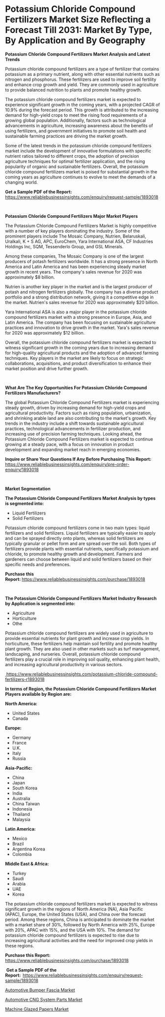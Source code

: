 <p><h1>Potassium Chloride Compound Fertilizers Market Size Reflecting a Forecast Till 2031: Market By Type, By Application and By Geography</h1></p><p><strong>Potassium Chloride Compound Fertilizers Market Analysis and Latest Trends</strong></p>
<p><p>Potassium chloride compound fertilizers are a type of fertilizer that contains potassium as a primary nutrient, along with other essential nutrients such as nitrogen and phosphorus. These fertilizers are used to improve soil fertility and enhance crop growth and yield. They are commonly used in agriculture to provide balanced nutrition to plants and promote healthy growth.</p><p>The potassium chloride compound fertilizers market is expected to experience significant growth in the coming years, with a projected CAGR of 10.9% during the forecast period. This growth is attributed to the increasing demand for high-yield crops to meet the rising food requirements of a growing global population. Additionally, factors such as technological advancements in agriculture, increasing awareness about the benefits of using fertilizers, and government initiatives to promote soil health and sustainable farming practices are driving the market growth.</p><p>Some of the latest trends in the potassium chloride compound fertilizers market include the development of innovative formulations with specific nutrient ratios tailored to different crops, the adoption of precision agriculture techniques for optimal fertilizer application, and the rising popularity of organic and sustainable fertilizers. Overall, the potassium chloride compound fertilizers market is poised for substantial growth in the coming years as agriculture continues to evolve to meet the demands of a changing world.</p></p>
<p><strong>Get a Sample PDF of the Report:&nbsp;</strong> <a href="https://www.reliablebusinessinsights.com/enquiry/request-sample/1893018">https://www.reliablebusinessinsights.com/enquiry/request-sample/1893018</a></p>
<p>&nbsp;</p>
<p><strong>Potassium Chloride Compound Fertilizers Major Market Players</strong></p>
<p><p>The Potassium Chloride Compound Fertilizers Market is highly competitive with a number of key players dominating the industry. Some of the prominent players include The Mosaic Company, Nutrien, Belaruskali, Uralkali, K + S AG, APC, EuroChem, Yara International ASA, CF Industries Holdings Inc, SQM, Tessenderlo Group, and GSL Minerals.</p><p>Among these companies, The Mosaic Company is one of the largest producers of potash fertilizers worldwide. It has a strong presence in North America and Latin America and has been experiencing steady market growth in recent years. The company's sales revenue for 2020 was approximately $8 billion.</p><p>Nutrien is another key player in the market and is the largest producer of potash and nitrogen fertilizers globally. The company has a diverse product portfolio and a strong distribution network, giving it a competitive edge in the market. Nutrien's sales revenue for 2020 was approximately $20 billion.</p><p>Yara International ASA is also a major player in the potassium chloride compound fertilizers market with a strong presence in Europe, Asia, and Latin America. The company has been focusing on sustainable agriculture practices and innovation to drive growth in the market. Yara's sales revenue for 2020 was approximately $12 billion.</p><p>Overall, the potassium chloride compound fertilizers market is expected to witness significant growth in the coming years due to increasing demand for high-quality agricultural products and the adoption of advanced farming techniques. Key players in the market are likely to focus on strategic collaborations, acquisitions, and product diversification to enhance their market position and drive further growth.</p></p>
<p>&nbsp;</p>
<p><strong>What Are The Key Opportunities For Potassium Chloride Compound Fertilizers Manufacturers?</strong></p>
<p><p>The global Potassium Chloride Compound Fertilizers market is experiencing steady growth, driven by increasing demand for high-yield crops and agricultural productivity. Factors such as rising population, urbanization, and shrinking arable land are also contributing to the market's growth. Key trends in the industry include a shift towards sustainable agricultural practices, technological advancements in fertilizer production, and increasing use of precision farming techniques. Looking ahead, the Potassium Chloride Compound Fertilizers market is expected to continue growing at a steady pace, with a focus on innovation in product development and expanding market reach in emerging economies.</p></p>
<p><strong>Inquire or Share Your Questions If Any Before Purchasing This Report:</strong> <a href="https://www.reliablebusinessinsights.com/enquiry/pre-order-enquiry/1893018">https://www.reliablebusinessinsights.com/enquiry/pre-order-enquiry/1893018</a></p>
<p>&nbsp;</p>
<p><strong>Market Segmentation</strong></p>
<p><strong>The Potassium Chloride Compound Fertilizers Market Analysis by types is segmented into:</strong></p>
<p><ul><li>Liquid Fertilizers</li><li>Solid Fertilizers</li></ul></p>
<p><p>Potassium chloride compound fertilizers come in two main types: liquid fertilizers and solid fertilizers. Liquid fertilizers are typically easier to apply and can be sprayed directly onto plants, whereas solid fertilizers are typically granular or pellet form and are spread over the soil. Both types of fertilizers provide plants with essential nutrients, specifically potassium and chloride, to promote healthy growth and development. Farmers and gardeners can choose between liquid and solid fertilizers based on their specific needs and preferences.</p></p>
<p><strong>Purchase this Report:&nbsp;</strong><a href="https://www.reliablebusinessinsights.com/purchase/1893018">https://www.reliablebusinessinsights.com/purchase/1893018</a></p>
<p>&nbsp;</p>
<p><strong>The Potassium Chloride Compound Fertilizers Market Industry Research by Application is segmented into:</strong></p>
<p><ul><li>Agriculture</li><li>Horticulture</li><li>Othe</li></ul></p>
<p><p>Potassium chloride compound fertilizers are widely used in agriculture to provide essential nutrients for plant growth and increase crop yields. In horticulture, these fertilizers help maintain soil fertility and promote healthy plant growth. They are also used in other markets such as turf management, landscaping, and nurseries. Overall, potassium chloride compound fertilizers play a crucial role in improving soil quality, enhancing plant health, and increasing agricultural productivity in various sectors.</p></p>
<p><a href="https://www.reliablebusinessinsights.com/potassium-chloride-compound-fertilizers-r1893018">&nbsp;https://www.reliablebusinessinsights.com/potassium-chloride-compound-fertilizers-r1893018</a></p>
<p><strong>In terms of Region, the Potassium Chloride Compound Fertilizers Market Players available by Region are:</strong></p>
<p>
    <p> <strong> North America: </strong>
        <ul>
            <li>United States</li>
            <li>Canada</li>
        </ul>
        </p> 
    <p> <strong> Europe: </strong>
        <ul>
            <li>Germany</li>
            <li>France</li>
            <li>U.K.</li>
            <li>Italy</li>
            <li>Russia</li>
        </ul>
        </p> 
    <p> <strong> Asia-Pacific: </strong>
        <ul>
            <li>China</li>
            <li>Japan</li>
            <li>South Korea</li>
            <li>India</li>
            <li>Australia</li>
            <li>China Taiwan</li>
            <li>Indonesia</li>
            <li>Thailand</li>
            <li>Malaysia</li>
        </ul>
        </p> 
    <p> <strong> Latin America: </strong>
        <ul>
            <li>Mexico</li>
            <li>Brazil</li>
            <li>Argentina Korea</li>
            <li>Colombia</li>
        </ul>
        </p> 
    <p> <strong> Middle East & Africa: </strong>
        <ul>
            <li>Turkey</li>
            <li>Saudi</li>
            <li>Arabia</li>
            <li>UAE</li>
            <li>Korea</li>
        </ul>
    </p>
    </p>
<p><p>The potassium chloride compound fertilizers market is expected to witness significant growth in the regions of North America (NA), Asia Pacific (APAC), Europe, the United States (USA), and China over the forecast period. Among these regions, China is anticipated to dominate the market with a market share of 30%, followed by North America with 25%, Europe with 20%, APAC with 15%, and the USA with 10%. The demand for potassium chloride compound fertilizers is expected to rise due to increasing agricultural activities and the need for improved crop yields in these regions.</p></p>
<p><strong>Purchase this Report: </strong><a href="https://www.reliablebusinessinsights.com/purchase/1893018">https://www.reliablebusinessinsights.com/purchase/1893018</a></p>
<p>&nbsp;<strong>Get a Sample PDF of the Report:&nbsp;&nbsp;</strong><a href="https://www.reliablebusinessinsights.com/enquiry/request-sample/1893018">https://www.reliablebusinessinsights.com/enquiry/request-sample/1893018</a></p>
<p><strong></strong></p>
<p><p><a href="https://medium.com/@codystark63/emerging-trends-in-automotive-bumper-fascia-market-global-outlook-and-future-prospects-from-2024-945b2cf2587e">Automotive Bumper Fascia Market</a></p><p><a href="https://medium.com/@diegomoen/automotive-cng-system-parts-market-size-share-analysis-growth-trends-forecast-2024-2031-d7872e41f7a7">Automotive CNG System Parts Market</a></p><p><a href="https://github.com/ernidarwin455/Market-Research-Report-List-1/blob/main/machine-glazed-papers-market.md">Machine Glazed Papers Market</a></p></p>